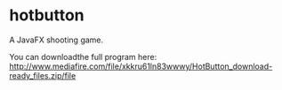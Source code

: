 # hotbutton
A JavaFX shooting game.

You can downloadthe full program here: http://www.mediafire.com/file/xkkru61ln83wwwy/HotButton_download-ready_files.zip/file

